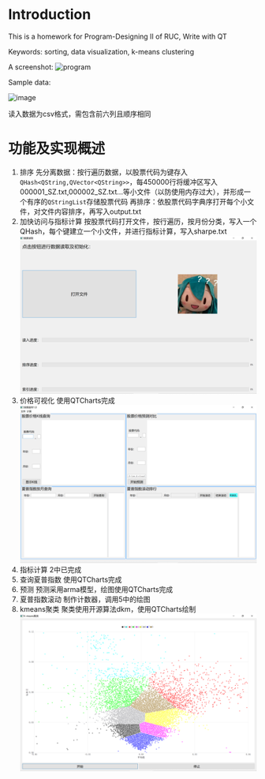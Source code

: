 # Introduction
This is a homework for Program-Designing II of RUC, Write with QT    

Keywords: sorting, data visualization, k-means clustering
  
A screenshot:
![program](https://user-images.githubusercontent.com/86883627/172663371-954e4092-1372-4f21-98b9-ba4c43ed82e7.png)  

Sample data:  

![image](https://user-images.githubusercontent.com/86883627/172778910-b779de4d-fc8d-4378-9078-f8075f4e057c.png)

读入数据为csv格式，需包含前六列且顺序相同

# 功能及实现概述
1. 排序
先分离数据：按行遍历数据，以股票代码为键存入`QHash<QString,QVector<QString>>`，每450000行将缓冲区写入000001_SZ.txt,000002_SZ.txt...等小文件（以防使用内存过大），并形成一个有序的`QStringList`存储股票代码
再排序：依股票代码字典序打开每个小文件，对文件内容排序，再写入output.txt
2. 加快访问与指标计算
按股票代码打开文件，按行遍历，按月份分类，写入一个QHash，每个键建立一个小文件，并进行指标计算，写入sharpe.txt
![读入界面](pic/1.png)
3. 价格可视化
使用QTCharts完成
![主界面](pic/2.png)
4. 指标计算
2中已完成
5. 查询夏普指数
使用QTCharts完成
6. 预测
预测采用arma模型，绘图使用QTCharts完成
7. 夏普指数滚动
制作计数器，调用5中的绘图
8. kmeans聚类
聚类使用开源算法dkm，使用QTCharts绘制
![聚类](pic/3.png)